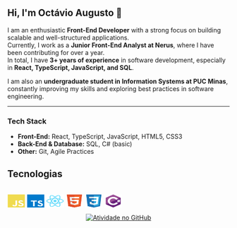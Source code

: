 ## Hi, I'm Octávio Augusto 👋  

I am an enthusiastic **Front-End Developer** with a strong focus on building scalable and well-structured applications.  
Currently, I work as a **Junior Front-End Analyst at Nerus**, where I have been contributing for over a year.  
In total, I have **3+ years of experience** in software development, especially in **React, TypeScript, JavaScript, and SQL**.  

I am also an **undergraduate student in Information Systems at PUC Minas**, constantly improving my skills and exploring best practices in software engineering.  

---

### Tech Stack
- **Front-End:** React, TypeScript, JavaScript, HTML5, CSS3  
- **Back-End & Database:** SQL, C# (basic)  
- **Other:** Git, Agile Practices  


## Tecnologias

<div style="display: inline_block"><br>
  <img align="center" alt="JavaScript" height="30" width="40" src="https://raw.githubusercontent.com/devicons/devicon/master/icons/javascript/javascript-plain.svg">
  <img align="center" alt="TypeScript" height="30" width="40" src="https://raw.githubusercontent.com/devicons/devicon/master/icons/typescript/typescript-plain.svg">
  <img align="center" alt="React" height="30" width="40" src="https://raw.githubusercontent.com/devicons/devicon/master/icons/react/react-original.svg">
  <img align="center" alt="HTML" height="30" width="40" src="https://raw.githubusercontent.com/devicons/devicon/master/icons/html5/html5-original.svg">
  <img align="center" alt="CSS" height="30" width="40" src="https://raw.githubusercontent.com/devicons/devicon/master/icons/css3/css3-original.svg">
  <img align="center" alt="CSharp" height="30" width="40" src="https://raw.githubusercontent.com/devicons/devicon/master/icons/csharp/csharp-original.svg">
</div>

<div align="center">

[![Atividade no GitHub](https://github-readme-activity-graph.vercel.app/graph?username=octaviocrv&bg_color=000000&color=00bfff&line=0011ff&point=00ccff&area=true&hide_border=true)](https://github.com/ashutosh00710/github-readme-activity-graph)

</div>
